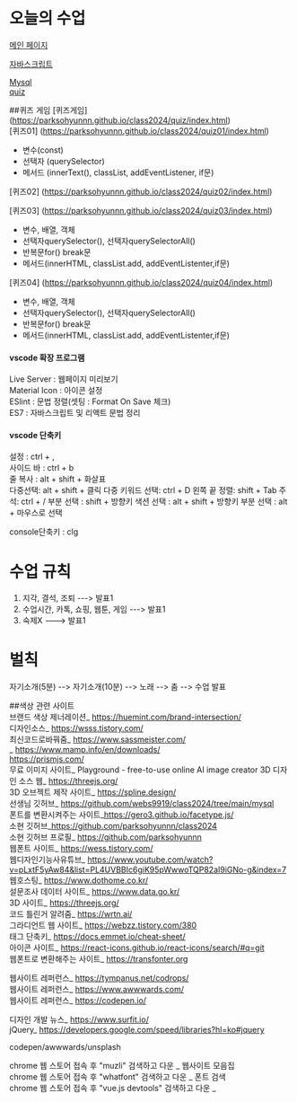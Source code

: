 # 오늘의 수업
[메인 페이지](https://parksohyunnn.github.io/class2024/)     

[자바스크립트](https://parksohyunnn.github.io/class2024/javascript/index.html)   

[Mysql](https://parksohyunnn.github.io/class2024/mysql/index.html)   
[quiz](https://parksohyunnn.github.io/class2024/quiz/index.html) 

##퀴즈 게임
[퀴즈게임] (https://parksohyunnn.github.io/class2024/quiz/index.html)   
[퀴즈01] (https://parksohyunnn.github.io/class2024/quiz01/index.html)   
- 변수(const)
- 선택자 (querySelector)
- 메서드 (innerText(), classList, addEventListener, if문)

[퀴즈02] (https://parksohyunnn.github.io/class2024/quiz02/index.html)  


[퀴즈03] (https://parksohyunnn.github.io/class2024/quiz03/index.html) 
- 변수, 배열, 객체
- 선택자querySelector(), 선택자querySelectorAll()
- 반복문for() break문
- 메서드(innerHTML, classList.add, addEventListenter,if문)



[퀴즈04] (https://parksohyunnn.github.io/class2024/quiz04/index.html)  
- 변수, 배열, 객체
- 선택자querySelector(), 선택자querySelectorAll()
- 반복문for() break문
- 메서드(innerHTML, classList.add, addEventListenter,if문)





#### vscode 확장 프로그램
Live Server : 웹페이지 미리보기   
Material Icon : 아이콘 설정   
ESlint : 문법 정렬(셋팅 : Format On Save 체크)   
ES7 : 자바스크립트 및 리액트 문법 정리   

#### vscode 단축키
설정 : ctrl + ,   
사이드 바 : ctrl + b   
줄 복사 : alt + shift + 화살표   
다중선택: alt + shift + 클릭
다중 키워드 선택: ctrl + D
왼쪽 끝 정렬: shift + Tab
주석: ctrl + /
부분 선택 : shift + 방향키
색션 선택 : alt + shift + 방향키
부분 선택 : alt + 마우스로 선택

console단축키 : clg


# 수업 규칙   
1. 지각, 결석, 조퇴 ---> 발표1   
2. 수업시간, 카톡, 쇼핑, 웹툰, 게임 ---> 발표1   
3. 숙제X ---> 발표1

# 벌칙
자기소개(5분) --> 자기소개(10분) --> 노래 --> 춤 --> 수업 발표   

##색상 관련 사이트   
브랜드 색상 제너레이션_ https://huemint.com/brand-intersection/   
디자인소스_ https://wsss.tistory.com/   
최신코드로바꿔줌_ https://www.sassmeister.com/   
_ https://www.mamp.info/en/downloads/   
https://prismjs.com/   
무료 이미지 사이트_ Playground - free-to-use online AI image creator
3D 디자인 소스 웹_ https://threejs.org/   
3D 오브젝트 제작 사이트_ https://spline.design/   
선생님 깃허브_ https://github.com/webs9919/class2024/tree/main/mysql   
폰트를 변환시켜주는 사이트_https://gero3.github.io/facetype.js/   
소현 깃허브_https://github.com/parksohyunnn/class2024   
소현 깃허브 프로필_ https://github.com/parksohyunnn   
웹폰트 사이트_ https://wess.tistory.com/   
웹디자인기능사유튜브_ https://www.youtube.com/watch?v=pLxtF5yAw84&list=PL4UVBBIc6giK95pWwwoTQP82aI9iGNo-g&index=7   
웹호스팅_ https://www.dothome.co.kr/   
설문조사 데이터 사이트_ https://www.data.go.kr/   
3D 사이트_ https://threejs.org/   
코드 틀린거 알려줌_ https://wrtn.ai/  
그라디언트 웹 사이트_ https://webzz.tistory.com/380  
태그 단축키_ https://docs.emmet.io/cheat-sheet/  
아이콘 사이트_ https://react-icons.github.io/react-icons/search/#q=git   
웹폰트로 변환해주는 사이트_ https://transfonter.org       

웹사이트 레퍼런스_ https://tympanus.net/codrops/   
웹사이트 레퍼런스_ https://www.awwwards.com/   
웹사이트 레퍼런스_ https://codepen.io/   

디자인 개발 뉴스_ https://www.surfit.io/   
jQuery_ https://developers.google.com/speed/libraries?hl=ko#jquery     

 codepen/awwwards/unsplash   

 chrome 웹 스토어 접속 후 "muzli" 검색하고 다운 _ 웹사이트 모음집   
 chrome 웹 스토어 접속 후 "whatfont" 검색하고 다운 _ 폰트 검색   
 chrome 웹 스토어 접속 후 "vue.js devtools" 검색하고 다운 _   
